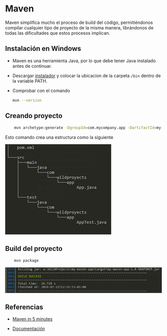 # Maven

Maven simplifica mucho el proceso de build del código, permitiéndonos compilar cualquier tipo de proyecto de la misma manera, librándonos de todas las dificultades que estos procesos implican.

## Instalación en Windows

- Maven es una herramienta Java, por lo que debe tener Java instalado antes de continuar.

- Descargar [instalador](https://www-us.apache.org/dist/maven/maven-3/3.6.1/binaries/apache-maven-3.6.1-bin.zip) y colocar la ubicacion de la carpeta `/bin` dentro de la variable PATH.

- Comprobar con el comando 
  ```sh
  mvn --version
  ```

## Creando proyecto

```sh
    mvn archetype:generate -DgroupId=com.mycompany.app -DartifactId=my-app
```

Esto comando crea una estructura como la siguiente

![image](../../assets/images/maven-standard-project-structure.png "Estructura maven proyect")

## Build del proyecto

```sh
    mvn package
```

![image](../../assets/images/maven-building-output.png "Building output OK")

## Referencias

- [Maven in 5 minutes](https://maven.apache.org/guides/getting-started/maven-in-five-minutes.html)

- [Documentación](https://maven.apache.org/guides/index.html)